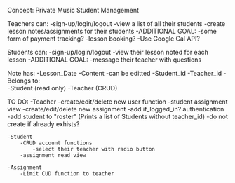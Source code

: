Concept:
Private Music Student Management 

Teachers can:
    -sign-up/login/logout
    -view a list of all their students
    -create lesson notes/assignments for their students
    -ADDITIONAL GOAL:
        -some form of payment tracking? 
        -lesson booking?
            -Use Google Cal API?

Students can:
    -sign-up/login/logout
    -view their lesson noted for each lesson
    -ADDITIONAL GOAL:
        -message their teacher with questions

Note has:
    -Lesson_Date
    -Content
    -can be editted 
    -Student_id
    -Teacher_id
    -Belongs to:   
        -Student (read only) 
        -Teacher (CRUD)
    
TO DO:
    -Teacher
        -create/edit/delete new user function
        -student assignment view
        -create/edit/delete new assignment
        -add if_logged_in? authentication
        -add student to "roster" (Prints a list of Students without teacher_id)
        -do not create if already exhists?

    -Student
        -CRUD account functions
            -select their teacher with radio button
        -assignment read view

    -Assignment
        -Limit CUD function to teacher

            

